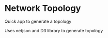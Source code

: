 # Network Topology

Quick app to generate a topology

Uses netjson and D3 library to generate topology